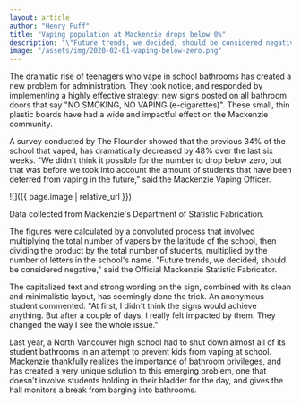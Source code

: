 ```yaml
---
layout: article
author: "Henry Puff"
title: "Vaping population at Mackenzie drops below 0%"
description: "\"Future trends, we decided, should be considered negative,\" said the Official Mackenzie Statistic Fabricator."
image: "/assets/img/2020-02-01-vaping-below-zero.png"
---
```


The dramatic rise of teenagers who vape in school bathrooms has created a new problem for administration. They took notice, and responded by implementing a highly effective strategy: new signs posted on all bathroom doors that say "NO SMOKING, NO VAPING (e-cigarettes)". These small, thin plastic boards have had a wide and impactful effect on the Mackenzie community.

A survey conducted by The Flounder showed that the previous 34% of the school that vaped, has dramatically decreased by 48% over the last six weeks. "We didn't think it possible for the number to drop below zero, but that was before we took into account the amount of students that have been deterred from vaping in the future," said the Mackenzie Vaping Officer.

![]({{ page.image | relative_url }})

Data collected from Mackenzie's Department of Statistic Fabrication.

The figures were calculated by a convoluted process that involved multiplying the total number of vapers by the latitude of the school, then dividing the product by the total number of students, multiplied by the number of letters in the school's name. "Future trends, we decided, should be considered negative," said the Official Mackenzie Statistic Fabricator.

The capitalized text and strong wording on the sign, combined with its clean and minimalistic layout, has seemingly done the trick. An anonymous student commented: "At first, I didn't think the signs would achieve anything. But after a couple of days, I really felt impacted by them. They changed the way I see the whole issue."

Last year, a North Vancouver high school had to shut down almost all of its student bathrooms in an attempt to prevent kids from vaping at school. Mackenzie thankfully realizes the importance of bathroom privileges, and has created a very unique solution to this emerging problem, one that doesn't involve students holding in their bladder for the day, and gives the hall monitors a break from barging into bathrooms.
